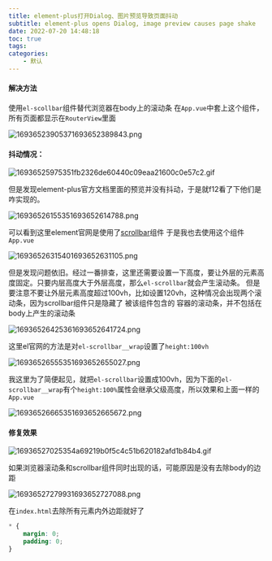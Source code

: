 ```yaml
---
title: element-plus打开Dialog、图片预览导致页面抖动
subtitle: element-plus opens Dialog, image preview causes page shake
date: 2022-07-20 14:48:18
toc: true
tags: 
categories: 
    - 默认
---
```


#### 解决方法
使用`el-scollbar`组件替代浏览器在body上的滚动条
在`App.vue`中套上这个组件，所有页面都显示在`RouterView`里面

![16936523905371693652389843.png](https://raw.githubusercontent.com/james-curtis/james-curtis.github.io/static/images/16936523905371693652389843.png)

#### 抖动情况：
![16936525975351fb2326de60440c09eaa21600c0e57c2.gif](https://raw.githubusercontent.com/james-curtis/james-curtis.github.io/static/images/16936525975351fb2326de60440c09eaa21600c0e57c2.gif)

但是发现element-plus官方文档里面的预览并没有抖动，于是就f12看了下他们是咋实现的。

![16936526155351693652614788.png](https://raw.githubusercontent.com/james-curtis/james-curtis.github.io/static/images/16936526155351693652614788.png)

可以看到这里element官网是使用了[scrollbar](https://element-plus.org/zh-CN/component/scrollbar.html)组件
于是我也去使用这个组件
`App.vue`

![16936526315401693652631105.png](https://raw.githubusercontent.com/james-curtis/james-curtis.github.io/static/images/16936526315401693652631105.png)

但是发现问题依旧。经过一番排查，这里还需要设置一下高度，要让外层的元素高度固定。只要内层高度大于外层高度，那么`el-scrollbar`就会产生滚动条。
但是要注意不要让外层元素高度超过100vh，比如设置120vh，这种情况会出现两个滚动条，因为scrollbar组件只是隐藏了 被该组件包含的 容器的滚动条，并不包括在body上产生的滚动条

![16936526425361693652641724.png](https://raw.githubusercontent.com/james-curtis/james-curtis.github.io/static/images/16936526425361693652641724.png)

这里el官网的方法是对`el-scrollbar__wrap`设置了`height:100vh`

![16936526555351693652655027.png](https://raw.githubusercontent.com/james-curtis/james-curtis.github.io/static/images/16936526555351693652655027.png)

我这里为了简便起见，就把`el-scrollbar`设置成100vh，因为下面的`el-scrollbar__wrap`有个`height:100%`属性会继承父级高度，所以效果和上面一样的
`App.vue`

![16936526665351693652665672.png](https://raw.githubusercontent.com/james-curtis/james-curtis.github.io/static/images/16936526665351693652665672.png)


#### 修复效果
![16936527025354a69219b0f5c4c51b620182afd1b84b4.gif](https://raw.githubusercontent.com/james-curtis/james-curtis.github.io/static/images/16936527025354a69219b0f5c4c51b620182afd1b84b4.gif)

如果浏览器滚动条和scrollbar组件同时出现的话，可能原因是没有去除body的边距

![16936527279931693652727088.png](https://raw.githubusercontent.com/james-curtis/james-curtis.github.io/static/images/16936527279931693652727088.png)

在`index.html`去除所有元素内外边距就好了
```css
* {
	margin: 0;
	padding: 0;
}
```
